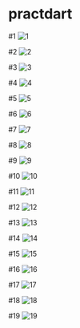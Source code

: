 # practdart
#1 
![1](https://github.com/user-attachments/assets/c3969395-b49d-41ff-aeb9-460d7afa92c7)

#2
![2](https://github.com/user-attachments/assets/6e89a1b6-e88f-4128-9267-b5e97a054a65)

#3
![3](https://github.com/user-attachments/assets/07eeecef-b11f-4512-856a-27aad05f8e43)

#4
![4](https://github.com/user-attachments/assets/924ac58f-be7d-46a1-b484-904039109947)

#5
![5](https://github.com/user-attachments/assets/0de5fd9f-a8a3-477d-9118-caea0f245045)

#6
![6](https://github.com/user-attachments/assets/45862f71-18c4-4034-b21f-88c64ac7f396)

#7
![7](https://github.com/user-attachments/assets/a6228c95-f9fe-44f3-b9e5-2d7d61284169)

#8
![8](https://github.com/user-attachments/assets/677dd0e4-c6c0-471f-b082-b7acc04369a7)

#9
![9](https://github.com/user-attachments/assets/9ad4d9d3-d2a2-4f98-a65e-844b611c2c64)

#10
![10](https://github.com/user-attachments/assets/500a95e0-382e-4bf6-a7be-8ff2e3c3f360)

#11
![11](https://github.com/user-attachments/assets/8b29776d-f741-4dc0-8af0-28f790399e6c)

#12
![12](https://github.com/user-attachments/assets/f3bc12ab-a0f9-4bd8-acde-ec1186fda4fc)

#13
![13](https://github.com/user-attachments/assets/be461e11-8703-4a23-9d1b-bb2d3494a269)

#14
![14](https://github.com/user-attachments/assets/81beeafd-1b44-4601-b158-f9722704a0dd)

#15
![15](https://github.com/user-attachments/assets/152821f6-3b06-415b-8eea-44f71b295063)

#16
![16](https://github.com/user-attachments/assets/4061098b-9284-4ac9-82d1-5157f0e49f80)

#17
![17](https://github.com/user-attachments/assets/4f109bff-3c3e-46b2-93f5-6556a11d0c92)

#18
![18](https://github.com/user-attachments/assets/3310cce5-61b6-43c3-acd3-3a38672f3cfc)

#19
![19](https://github.com/user-attachments/assets/5f70f3f0-2ff2-4f9b-bdd7-a0b5a0cff167)
